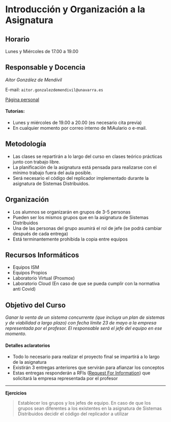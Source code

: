 # Introducción y Organización a la Asignatura

## Horario

Lunes y Miércoles de 17.00 a 19.00

## Responsable y Docencia

*Aitor González de Mendívil*

E-mail: `aitor.gonzalezdemendivil@unavarra.es`

[Página personal](https://www.unavarra.es/pdi?uid=811566)

#### Tutorías:
* Lunes y miércoles de 19.00 a 20.00 (es necesario cita previa)
* En cualquier momento por correo interno de MiAulario o e-mail.

## Metodología

* Las clases se repartirán a lo largo del curso en clases teórico prácticas junto con
trabajo libre.
* La planificación de la asignatura está pensada para realizarse con el mínimo trabajo
fuera del aula posible.
* Será necesario el código del replicador implementado durante la asignatura
de Sistemas Distribuidos.

## Organización

* Los alumnos se organizarán en grupos de 3-5 personas
* Pueden ser los mismos grupos que en la asignatura de Sistemas Distribuidos
* Una de las personas del grupo asumirá el rol de jefe (se podrá cambiar después de cada entrega)
* Está terminantemente prohibida la copia entre equipos

## Recursos Informáticos

* Equipos ISM
* Equipos Propios
* Laboratorio Virtual (Proxmox)
* Laboratorio Cloud (En caso de que se pueda cumplir con la normativa anti Covid)

## Objetivo del Curso

*Ganar la venta de un sistema concurrente (que incluya un plan de sistemas y de
  viabilidad a largo plazo) con fecha límite 23 de mayo a la empresa representada por el profesor.
  El responsable será el jefe del equipo en ese momento.*

#### Detalles aclaratorios
* Todo lo necesario para realizar el proyecto final se impartirá a lo largo de la asignatura
* Existirán 3 entregas anteriores que servirán para afianzar los conceptos
* Estas entregas responderán a RFIs ([Request For Information](https://en.wikipedia.org/wiki/Request_for_information)) que solicitará la empresa representada por el profesor  

___
**Ejercicios**

> Establecer los grupos y los jefes de equipo. En caso de que los grupos sean
diferentes a los existentes en la asignatura de Sistemas Distribuidos decidir el código del replicador a utilizar
